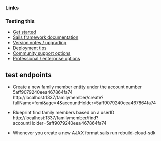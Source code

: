 ### Links

### Testing this

+ [Get started](https://sailsjs.com/get-started)
+ [Sails framework documentation](https://sailsjs.com/documentation)
+ [Version notes / upgrading](https://sailsjs.com/documentation/upgrading)
+ [Deployment tips](https://sailsjs.com/documentation/concepts/deployment)
+ [Community support options](https://sailsjs.com/support)
+ [Professional / enterprise options](https://sailsjs.com/enterprise)

## test endpoints

+ Create a new family member entity under the account number 5aff9079240eea467864fa74
http://localhost:1337/familymember/create?fullName=femi&age=4&accountHolder=5aff9079240eea467864fa74


+ Blueprint find family members based on a userID
http://localhost:1337/familymember/find?accountHolder=5aff9079240eea467864fa74


+  Whenever you create a new AJAX format
sails run rebuild-cloud-sdk
